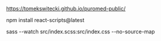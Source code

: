 https://tomekswitecki.github.io/puromed-public/

npm install react-scripts@latest

sass --watch src/index.scss:src/index.css --no-source-map

